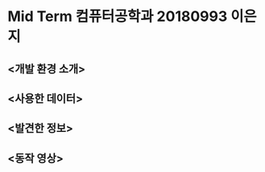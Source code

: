 Mid Term 컴퓨터공학과 20180993 이은지
============

<개발 환경 소개>
--------------

<사용한 데이터>
-------------

<발견한 정보>
-------------

<동작 영상>
----------
